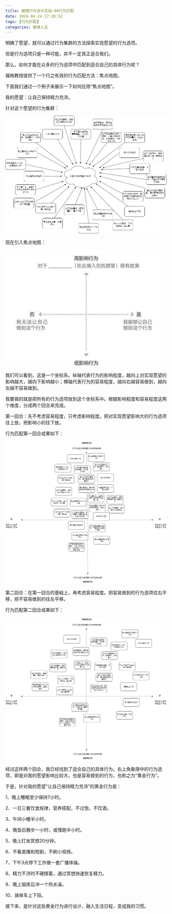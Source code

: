 ```yaml
---
title: 敏捷行为设计实验—04行为匹配
date: 2024-04-24 17:20:52
tags: [行为匹配]
categories: 敏捷人生
---
```

明确了愿望，就可以通过行为集群的方法探索实现愿望的行为选项。

但是行为选项只是一种可能，并不一定真正适合我们。

那么，如何才能在众多的行为选项中匹配到适合自己的具体行为呢？

福格教授提供了一个行之有效的行为匹配方法：焦点地图。

下面我们通过一个例子来展示一下如何应用“焦点地图”。

我的愿望：让自己保持精力充沛。

针对这个愿望的行为集群：

![](敏捷行为设计实验—04行为匹配/001.png)

现在引入焦点地图：

![](敏捷行为设计实验—04行为匹配/002.png)

我们可以看到，这是一个坐标系。纵轴代表行为的影响程度，越向上对实现愿望的影响越大，越向下影响越小；横轴代表行为的容易程度，越向右越容易做到，越向左越不容易做到。

我要做的就是把所有的行为选项放到这个坐标系中。根据影响程度和容易程度这两个维度，分成两个回合来完成。

第一回合：先不考虑容易程度，只考虑影响程度。把对实现愿望影响大的行为选项往上放，把影响小的往下放。

行为匹配第一回合成果如下：

![](敏捷行为设计实验—04行为匹配/003.png)

第二回合：在第一回合的基础上，再考虑容易程度。把容易做到的行为选项往右平移，把不容易做到的往左平移。

行为匹配第二回合成果如下：

![](敏捷行为设计实验—04行为匹配/004.png)

经过这样两个回合，我已经找到了适合自己的具体行为。右上角象限中的行为选项，即是对我的愿望影响比较大，也是容易做到的行为，也称之为“黄金行为”。

于是，针对我的愿望“让自己保持精力充沛”的黄金行为是：

1、晚上睡眠至少保持7小时。

2、一日三餐饮食规律，营养搭配，不过饱，不饮酒。

3、午间小睡半小时。

4、晚饭后散步一小时，或慢跑半小时。

5、晚上打坐冥想20分钟。

6、不看直播和短剧，不刷小视频。

7、下午3点停下工作做一套广播体操。

8、精力不济时不硬撑着，通过冥想快速恢复精力。

9、晚上锻炼后冲一个热水澡。

10、骑单车上下班。

接下来，是针对这些黄金行为进行设计，融入生活日程，变成我的习惯。